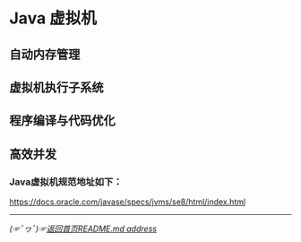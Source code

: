 # Java 虚拟机

## 自动内存管理

## 虚拟机执行子系统

## 程序编译与代码优化

## 高效并发




### Java虚拟机规范地址如下：
https://docs.oracle.com/javase/specs/jvms/se8/html/index.html
________________  
*(☞ﾟヮﾟ)☞[返回首页README.md address](https://github.com/fredomli/java-standard)*
